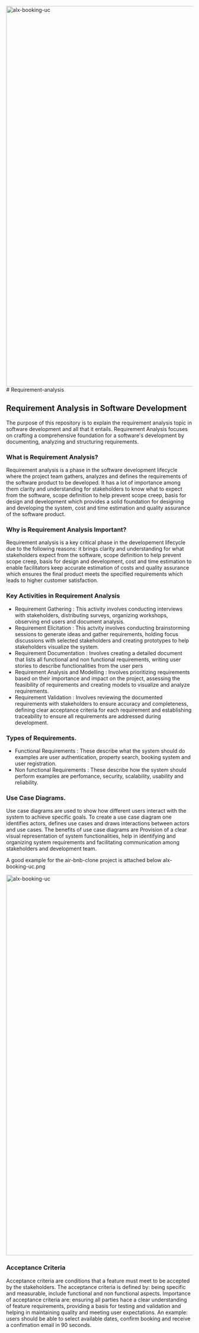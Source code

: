 <img width="1536" height="1024" alt="alx-booking-uc" src="https://github.com/user-attachments/assets/032a9286-98ec-46b8-a3c9-7172e4fbb336" /># Requirement-analysis

## Requirement Analysis in Software Development

 The purpose of this repository is to explain the requirement analysis topic in software development and all that it entails. Requirement Analysis focuses on crafting a comprehensive foundation for a software's development by documenting, analyzing and structuring requirements.

### What is Requirement Analysis?
Requirement analysis is a phase in the software development lifecycle where the project team gathers, analyzes and defines the requirements of the software product to be developed. It has a lot of importance among them clarity and understanding for stakeholders to know what to expect from the software, scope definition to help prevent scope creep, basis for design and development which provides a solid foundation for designing and developing the system, cost and time estimation and quality assurance of the software product.

### Why is Requirement Analysis Important?
Requirement analysis is a key critical phase in the developement lifecycle due to the following reasons: it brings clarity and understanding for what stakeholders expect from the software, scope definition to help prevent scope creep, basis for design and development, cost and time estimation to enable facilitators keep accurate estimation of costs and quality assurance which ensures the final product meets the specified requirements which leads to higher customer satisfaction.

### Key Activities in Requirement Analysis
- Requirement Gathering : This activity involves conducting interviews with stakeholders, distributing surveys, organizing workshops, observing end users and document analysis.
- Requirement Elicitation : This actvity involves conducting brainstorming sessions to generate ideas and gather requirements, holding focus discussions with selected stakeholders and creating prototypes to help stakeholders visualize the system.
- Requirement Documentation : Involves creating a detailed document that lists all functional and non functional requirements, writing user stories to describe functionalities from the user pers
- Requirement Analysis and Modelling : Involves prioritizing requirements based on their importance and impact on the project, assessing the feasibility of requirements and creating models to visualize and analyze requirements.
- Requirement Validation : Involves reviewing the documented requirements with stakeholders to ensure accuracy and completeness, defining clear acceptance criteria for each requirement and establishing traceability to ensure all requirements are addressed during development.

### Types of Requirements.
- Functional Requirements : These describe what the system should do examples are user authentication, property search, booking system and user registration.
- Non functional Requirements : These describe how the system should perform examples are perfomance, security, scalability, usability and reliability.

### Use Case Diagrams.
Use case diagrams are used to show how different users interact with the system to achieve specific goals. To create a use case diagram one identifies actors, defines use cases and draws interactions between actors and use cases.
The benefits of use case diagrams are Provision of a clear visual representation of system functionalities, help in identifying and organizing system requirements and facilitating communication among stakeholders and development team.

A good example for the air-bnb-clone project is attached below alx-booking-uc.png

<img width="1536" height="1024" alt="alx-booking-uc" src="https://github.com/user-attachments/assets/36510764-2867-42b8-9730-51b02fec5dcf" />



### Acceptance Criteria
Acceptance criteria are conditions that a feature must meet to be accepted by the stakeholders. 
The acceptance criteria is defined by: being specific and measurable, include functional and non functional aspects.
Importance of acceptance criteria are: ensuring all parties hace a clear understanding of feature requirements, providing a basis for testing and validation and helping in maintaining quality and meeting user expectations.
An example: users should be able to select available dates, confirm booking and receive a confimation email in 90 seconds.
